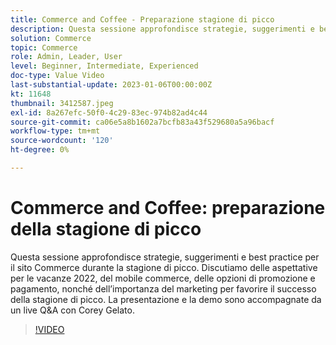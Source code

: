 ```yaml
---
title: Commerce and Coffee - Preparazione stagione di picco
description: Questa sessione approfondisce strategie, suggerimenti e best practice per il sito Commerce durante la stagione di picco. Discutiamo delle aspettative per le vacanze 2022, del mobile commerce, delle opzioni di promozione e pagamento, nonché dell’importanza del marketing per favorire il successo della stagione di picco. La presentazione e la demo sono accompagnate da un live Q&A con Corey Gelato.
solution: Commerce
topic: Commerce
role: Admin, Leader, User
level: Beginner, Intermediate, Experienced
doc-type: Value Video
last-substantial-update: 2023-01-06T00:00:00Z
kt: 11648
thumbnail: 3412587.jpeg
exl-id: 8a267efc-50f0-4c29-83ec-974b82ad4c44
source-git-commit: ca06e5a8b1602a7bcfb83a43f529680a5a96bacf
workflow-type: tm+mt
source-wordcount: '120'
ht-degree: 0%

---
```


# Commerce and Coffee: preparazione della stagione di picco

Questa sessione approfondisce strategie, suggerimenti e best practice per il sito Commerce durante la stagione di picco. Discutiamo delle aspettative per le vacanze 2022, del mobile commerce, delle opzioni di promozione e pagamento, nonché dell’importanza del marketing per favorire il successo della stagione di picco. La presentazione e la demo sono accompagnate da un live Q&amp;A con Corey Gelato.

>[!VIDEO](https://video.tv.adobe.com/v/3412587/?quality=12&learn=on)
